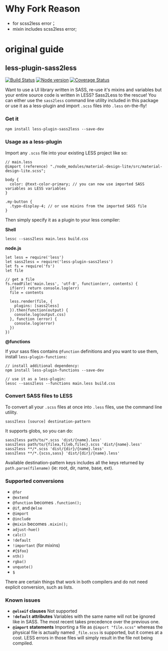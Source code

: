 # Why Fork Reason

- for scss2less error；
- mixin includes scss2less error;

# original guide

## less-plugin-sass2less

[![Build Status](https://travis-ci.org/mediafreakch/less-plugin-sass2less.svg?branch=master)](https://travis-ci.org/mediafreakch/less-plugin-sass2less) [![Node version](https://img.shields.io/npm/v/less-plugin-sass2less.svg?style=flat)](https://www.npmjs.com/package/less-plugin-sass2less) [![Coverage Status](https://coveralls.io/repos/github/mediafreakch/less-plugin-sass2less/badge.svg?branch=master)](https://coveralls.io/github/mediafreakch/less-plugin-sass2less?branch=master)

Want to use a UI library written in SASS, re-use it's mixins and variables but your entire source code is written in LESS? Sass2Less to the rescue! You can either use the `sass2less` command line utility included in this package or use it as a less-plugin and import `.scss` files into `.less` on-the-fly!

### Get it

`npm install less-plugin-sass2less --save-dev`

### Usage as a less-plugin

Import any `.scss` file into your existing LESS project like so:

```
// main.less
@import (reference) "./node_modules/material-design-lite/src/material-design-lite.scss";

body {
  color: @text-color-primary; // you can now use imported SASS variables as LESS variables
}

.my-button {
  .typo-display-4; // or use mixins from the imported SASS file
}
```

Then simply specify it as a plugin to your less compiler:

**Shell**

`lessc --sass2less main.less build.css`

**node.js**

```
let less = require('less')
let sass2less = require('less-plugin-sass2less')
let fs = require('fs')
let file

// get a file
fs.readFile('main.less', 'utf-8', function(err, contents) {
  if(err) return console.log(err)
  file = contents

  less.render(file, {
    plugins: [sass2less]
  }).then(function(output) {
    console.log(output.css)
  }, function (error) {
    console.log(error)
  })
})
```

**@functions**

If your sass files contains `@function` definitions and you want to use them, install `less-plugin-functions`:

```
// install additional dependency:
npm install less-plugin-functions --save-dev

// use it as a less-plugin:
lessc --sass2less --functions main.less build.css
```

### Convert SASS files to LESS

To convert all your `.scss` files at once into `.less` files, use the command line utility.

`sass2less [source] destination-pattern`

It supports globs, so you can do:

```
sass2less path/to/*.scss 'dist/{name}.less'
sass2less path/to/{filea,fileb,filec}.scss 'dist/{name}.less'
sass2less **/*.scss 'dist/{dir}/{name}.less'
sass2less **/*.{scss,sass} 'dist/{dir}/{name}.less'
```

Available destination-pattern keys includes all the keys returned by `path.parse(filename)` (ie: root, dir, name, base, ext).

### Supported conversions

- `@for`
- `@extend`
- `@function` becomes `.function();`
- `@if`, and `@else`
- `@import`
- `@include`
- `@mixin` becomes `.mixin();`
- `adjust-hue()`
- `calc()`
- `!default`
- `!important` (for mixins)
- `#{$foo}`
- `nth()`
- `rgba()`
- `unquote()`
- `$`

There are certain things that work in both compilers and do not need explicit conversion, such as lists.

### Known issues

- **`@elseif` clauses** Not supported
- **`!default` attributes** Variables with the same name will not be ignored like in SASS. The most recent takes precedence over the previous one.
- **`@import` statements** Importing a file as `@import "file.scss"` whereas the physical file is actually named `_file.scss` is supported, but it comes at a cost. LESS errors in those files will simply result in the file not being compiled.
